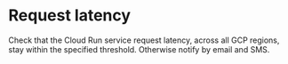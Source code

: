 # Request latency

Check that the Cloud Run service request latency, across all GCP regions, stay within the specified threshold. Otherwise notify by email and SMS.
